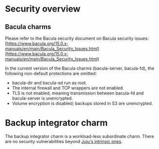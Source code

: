 # Security overview

## Bacula charms

Please refer to the Bacula security document on Bacula security
issues: [https://www.bacula.org/15.0.x-manuals/en/main/Bacula_Security_Issues.html](https://www.bacula.org/15.0.x-manuals/en/main/Bacula_Security_Issues.html)

In the current version of the Bacula charms (bacula-server, bacula-fd),
the following non-default protections are omitted:

* bacula-dir and bacula-sd run as root.
* The internal firewall and TCP wrappers are not enabled.
* TLS is not enabled, meaning transmission between bacula-fd and bacula-server
  is unencrypted.
* Volume encryption is disabled; backups stored in S3 are unencrypted.

# Backup integrator charm

The backup integrator charm is a workload-less subordinate
charm. There are no security vulnerabilities beyond [Juju's intrinsic ones](https://documentation.ubuntu.com/juju/3.6/explanation/juju-security/).
